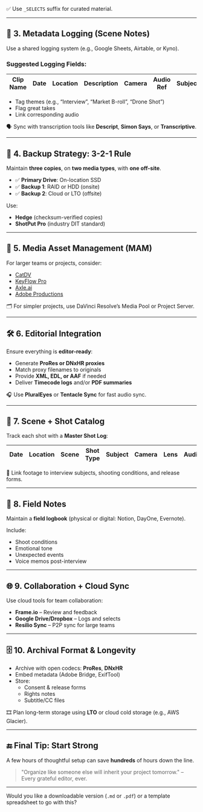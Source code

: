 
✅ Use `_SELECTS` suffix for curated material.

---

## 🧾 3. Metadata Logging (Scene Notes)

Use a shared logging system (e.g., Google Sheets, Airtable, or Kyno).

### Suggested Logging Fields:

| Clip Name | Date | Location | Description | Camera | Audio Ref | Subject | Notes | Keywords |
|-----------|------|----------|-------------|--------|-----------|---------|-------|----------|

- Tag themes (e.g., “Interview”, “Market B-roll”, “Drone Shot”)
- Flag great takes
- Link corresponding audio

🗣️ Sync with transcription tools like **Descript**, **Simon Says**, or **Transcriptive**.

---

## 🔄 4. Backup Strategy: 3-2-1 Rule

Maintain **three copies**, on **two media types**, with **one off-site**.

- ✅ **Primary Drive**: On-location SSD
- ✅ **Backup 1**: RAID or HDD (onsite)
- ✅ **Backup 2**: Cloud or LTO (offsite)

Use:
- **Hedge** (checksum-verified copies)
- **ShotPut Pro** (industry DIT standard)

---

## 🧠 5. Media Asset Management (MAM)

For larger teams or projects, consider:

- [CatDV](https://www.squarebox.com/)
- [KeyFlow Pro](https://www.keyflowpro.com/)
- [Axle.ai](https://axle.ai/)
- [Adobe Productions](https://helpx.adobe.com/premiere-pro/using/premiere-productions.html)

🗂️ For simpler projects, use DaVinci Resolve’s Media Pool or Project Server.

---

## 🛠️ 6. Editorial Integration

Ensure everything is **editor-ready**:

- Generate **ProRes or DNxHR proxies**
- Match proxy filenames to originals
- Provide **XML, EDL, or AAF** if needed
- Deliver **Timecode logs** and/or **PDF summaries**

🎧 Use **PluralEyes** or **Tentacle Sync** for fast audio sync.

---

## 📝 7. Scene + Shot Catalog

Track each shot with a **Master Shot Log**:

| Date | Location | Scene | Shot Type | Subject | Camera | Lens | Audio | Consent Form |
|------|----------|-------|-----------|---------|--------|------|-------|---------------|

📌 Link footage to interview subjects, shooting conditions, and release forms.

---

## 🧰 8. Field Notes

Maintain a **field logbook** (physical or digital: Notion, DayOne, Evernote).

Include:
- Shoot conditions
- Emotional tone
- Unexpected events
- Voice memos post-interview

---

## 🌐 9. Collaboration + Cloud Sync

Use cloud tools for team collaboration:

- **Frame.io** – Review and feedback
- **Google Drive/Dropbox** – Logs and selects
- **Resilio Sync** – P2P sync for large teams

---

## 🗄️ 10. Archival Format & Longevity

- Archive with open codecs: **ProRes**, **DNxHR**
- Embed metadata (Adobe Bridge, ExifTool)
- Store:
  - Consent & release forms
  - Rights notes
  - Subtitle/CC files

🎞️ Plan long-term storage using **LTO** or cloud cold storage (e.g., AWS Glacier).

---

## 🔚 Final Tip: Start Strong

A few hours of thoughtful setup can save **hundreds** of hours down the line.

> "Organize like someone else will inherit your project tomorrow." – Every grateful editor, ever.

---

Would you like a downloadable version (`.md` or `.pdf`) or a template spreadsheet to go with this?
